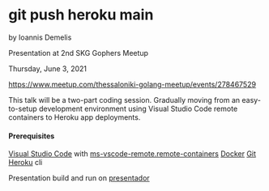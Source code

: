# git push heroku main

by Ioannis Demelis

Presentation at 2nd SKG Gophers Meetup

Thursday, June 3, 2021

https://www.meetup.com/thessaloniki-golang-meetup/events/278467529

This talk will be a two-part coding session. Gradually moving from an easy-to-setup development environment using Visual Studio Code remote containers to Heroku app deployments.

#### Prerequisites
[Visual Studio Code](https://code.visualstudio.com/) with [ms-vscode-remote.remote-containers](https://marketplace.visualstudio.com/items?itemName=ms-vscode-remote.remote-containers)
[Docker](https://www.docker.com/)
[Git](https://git-scm.com/)
[Heroku](https://devcenter.heroku.com/articles/heroku-cli) cli

Presentation build and run on [presentador](https://presentador.app/)